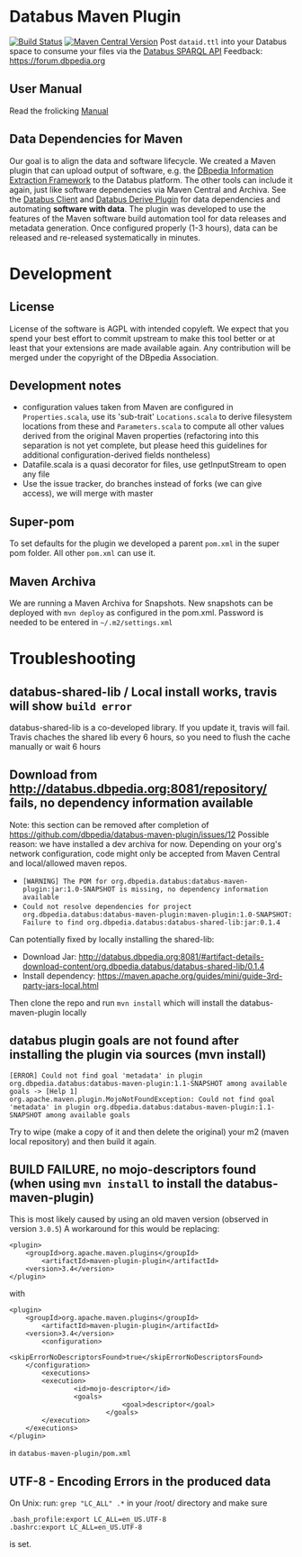 # Databus Maven Plugin 
[![Build Status](https://travis-ci.org/dbpedia/databus-maven-plugin.svg?branch=master)](https://travis-ci.org/dbpedia/databus-maven-plugin) [![Maven Central Version](https://img.shields.io/maven-central/v/org.dbpedia.databus/databus-maven-plugin.svg)](https://search.maven.org/search?q=g:org.dbpedia.databus%20AND%20a:databus-maven-plugin&core=gav)
Post `dataid.ttl` into your Databus space to consume your files via the [Databus SPARQL API](http://dev.dbpedia.org/Download_Data)
Feedback: https://forum.dbpedia.org 

## User Manual 
Read the frolicking [Manual]( https://github.com/dbpedia/databus-maven-plugin/wiki/User-Manual-v1.3)

## Data Dependencies for Maven 
Our goal is to align the data and software lifecycle. We created a Maven plugin that can upload output of software, e.g. the [DBpedia Information Extraction Framework](https://github.com/dbpedia/extraction-framework/) to the Databus platform. The other tools can include it again, just like software dependencies via Maven Central and Archiva. See the [Databus Client](https://github.com/dbpedia/databus-client) and [Databus Derive Plugin](https://github.com/dbpedia/databus-derive) for data dependencies and automating **software with data**.
The plugin was developed to use the features of the Maven software build automation tool for data releases and metadata generation. Once configured properly (1-3 hours), data can be released and re-released systematically in minutes.


<!-- DBpedia's DataID fulfills 31 of 35 Best Practices from the W3C Data on the Web Best Practices Working Group, cf. [implementation report](http://w3c.github.io/dwbp/dwbp-implementation-report.html) 

<img title="DWBP Implementation Report Summary" width="400" src="https://raw.githubusercontent.com/dbpedia/databus-maven-plugin/master/DWBP.png" >
-->

# Development 

## License
License of the software is AGPL with intended copyleft. We expect that you spend your best effort to commit upstream to make this tool better or at least that your extensions are made available again. 
Any contribution will be merged under the copyright of the DBpedia Association. 

## Development notes
* configuration values taken from Maven are configured in `Properties.scala`, use its 'sub-trait' `Locations.scala` to derive filesystem locations from these and `Parameters.scala` to compute all other values derived from the original Maven properties (refactoring into this separation is not yet complete, but please heed this guidelines for additional   configuration-derived fields nontheless)
* Datafile.scala is a quasi decorator for files, use getInputStream to open any file
* Use the issue tracker, do branches instead of forks (we can give access), we will merge with master

## Super-pom
To set defaults for the plugin we developed a parent `pom.xml` in the super pom folder. 
All other `pom.xml` can use it. 

## Maven Archiva 

We are running a Maven Archiva for Snapshots. 
New snapshots can be deployed with `mvn deploy` as configured in the pom.xml. Password is needed to be entered in `~/.m2/settings.xml`

<!--

# Bundle, dataset, distribution
In this section, we will describe the basic terminology and how they relate to Maven. 

## Terminology
* Dataset - a dataset is a bunch of files that have a common description. The fact that they can be described together shows an inherent coherence and that they belong together. Other than this criteria, it is quite arbitrary how datasets are defined, so this is a pragmatical approach, i.e. there is no need to duplicate documentation, i.e. have several datasets with the same description or subspecialisation, i.e. this dataset is about X, but some files are about Y
   * the databus maven plugin *requires that all files of a dataset start with the datasetname* 
* Distribution - one file of a dataset
* Formatvariance - a dataset can have files in different formats. Format variance is abstracted quite well, different distributions are created with same metadata except for the format field
* Compression variance - compression is handled separatedly from format, i.e. the same format can be compressed in different ways
* Contentvariance of a dataset - besides the format variance a dataset can have a certain degree of content variance. This normally determines how the dataset is distributed over the files. The easiest example is DBpedia, where each dataset contains all Wikipedia languages, so in this case contentvariance is the language. The data could also be differentiated by type, e.g. a company dataset that produces a distribution for each organsiation form (non-profit, company, etc). As a guideline, contentvariance can be choosen arbitrarily and the only criteria is whether there are some use cases, where users would only want part of the dataset, otherwise merging into one big file is fine. 
* Group - a collection of datasets released together. Also a pragmatic definition. The framework here will not work well, if you combine datasets with different release cycles and metadata in the same bundle, e.g. some daily, some monthly or metadata variance different publishers or versioning systems.

## Relation to Maven
Maven was established to automate software builds and release them (mostly Java). A major outcome of the ALIGNED project 
(http://aligned-project.eu/) was to establish which parts of data releases can be captured by Maven. Here is a 
practical summary:

Maven uses a Parent POM (Project Object Model) to define software project. The POM is saved in a file called `pom.xml`. 
Each project can have multiple `modules` where the code resides. These modules refer to the parent pom and inherit any 
values unless they are overwritten. While in software the programming language defines a complex structure which has to 
be followed, in data everything is fantasy ecxept for the concrete file as it provides a clearly defined thing. Hence 
the model imposed for the databus is simpler than for software:
* Bundle relates to the Parent POM and inherits its metadata to the modules/datasets
* Datasets are modules and receive their metadata from the bundle/parent pom (and can extend or override it)
* Distributions are the files of the dataset and are normally stored in `src/main/databus/${version}/` for each module
* Each dataset/module has its own artifactid, the distributions/files must start with the artifactid


# Phases
Below we are listing all the phases, that are relevant and describe how the databus-maven-plugin hooks into the maven lifecycle. Not all phases are used, see the [complete reference](https://maven.apache.org/guides/introduction/introduction-to-the-lifecycle.html#Lifecycle_Reference)

Phase | Goal | Description 
--- | --- | ---
validate|`databus:validate`|validate the project is correct and all necessary information is available, especially check the WebId and the private key
generate-resources|not yet implemented|Download the data dependencies
compile| none |compile the source code of the project
  |`exec` | The software has to be executed between compile and test in order to produce the data
test|`databus:test-data` | Parses all data files to check for correctness, generates a parselog for inclusion in the package. `-DskipTests=true` skips this phase, as it requires some time to run
prepare-package|`databus:metadata`|Analyses each file and prepares the metadata
prepare-package|`databus:rss`|TODO Not implemented yet
package| |take the compiled code and package it in its distributable format
verify| |run any checks on results of integration tests to ensure quality criteria are met
install| |install the package into the local repository, for use as a dependency in other projects locally
deploy| |done in the build environment, copies the final package to the remote repository for sharing with other developers and projects.

# Usage

The configuration is documented in the example pom.xml: https://github.com/dbpedia/databus-maven-plugin/blob/master/example/animals/pom.xml

Once you have downloaded the pom.xml from this project and configured it properly, you can use the maven commands as specified in the phases, e.g. `mvn databus:validate`, `mvn databus:test-data`, `mvn databus:metadata`, `mvn databus:package-export`


# Documentation of available plugins
user contributed plugins



# Problem
Publishing data on the web in a de-centralised manner is the grand vision of the Semantic Web. However, decentralisation comes with its problems. Putting data files on your web server and creating a landing page to describe this data, just goes a short way. Humans can read the landing page and use the right-click save-as to download the files. Crawlers can discover links and can download the files automatically, but have no understanding of the context, publisher, version or other metadata of the files, making its usage limited. 

# Solution
With the databus-maven-plugin you are able to manage and release your data like software. The databus-maven-plugin will help you in producing good metadata and will analyse youur data files for errors as well as generate statistics and finally sign the files with your private key, so all downloaders can verify its integrity. 
Once you publish your data on your own web server, you can ping the databus to collect the metadata and index your data release. This has many advantages for you as a data publisher:
1. your data can be found more easily and trusted due to your signature
2. the databus will push your metadata ownwards to other metadata repositories, so you are even better indexed
3. Databus tools and services from the community will run on your data providing demos and enrichement, so you can benefit from the power of the DBpedia dev community
4. You can browse and setup additional features on the databus
 
# Storage and Tools
 Note that the databus as well as this tool is still in early beta, in order to assess any needs and wishes, we prepared this form to apply as a beta tester:
 TODO 

# How to use this repo

## How to publish data

The repo provides two assets:
1. the Databus Maven Plugin to build your data releases with Maven
2. A template maven project that you can download and adjust
Furthermore, the repo also contains the configuration of the DBpedia Core Releases for you to look at and adapt.  

### Setup
1. Dowload the maven project template (
TODO, at the moment we only have the DBpedia ones

2. Adjust the information in the pom.xml
explain ArtifactID, content, format and compressionvariant

3. add your webid and private key
```
TODO where
```

4. copy your data files under `src/main/resources`


### Lifecycles of the plugin
The instruction here follow the maven lifecycle for releasing software (https://maven.apache.org/guides/introduction/introduction-to-the-lifecycle.html#Lifecycle_Reference), the databus-maven-plugin implements the parts that are necessary to adjust the software lifecycle to the data lifecycle.
In particular the follwoing phases are adjusted.

#### Validate
The plugin checks whether you entered all information correctly, cf. https://github.com/dbpedia/data-release-tool-ti/blob/master/databusmavenplugin/src/main/scala/org/dbepdia/databus/Validate.scala
Version number x.y.z, etc. 
`mvn databus:validate`

```
<execution>
	<id>validate</id>
	<phase>validate</phase>
	<goals>
		<goal>validate</goal>
	</goals>
</execution>
```


#### prepare-package, Goal metadata
`mvn databus:metadata`

```
<execution>
	<id>metadata</id>
	<phase>prepare-package</phase>
	<goals>
		<goal>metadata</goal>
	</goals>
</execution>
```

The plugin will analyse each file that you put under src/main/resourcs to:
1. assess compression used
2. assess format of data
3. assess size
4. parse and validate RDF
5. generate statistics for the links
6. create md5checksum
7. create signature 
cf. https://github.com/dbpedia/data-release-tool-ti/blob/master/databusmavenplugin/src/main/scala/org/dbepdia/databus/FileAnalysis.scala

For each file the plugin will create a local dataid file, i.e. if your file is xxx.ttl.bz2 the FileAnalysis will create xxx.ttl.bz2.data.ttl

#### prepare-package
generate one dataid file for each artifactid out of the local dataid files

#### Deploy, Goal deploy-local
TODO: decide whether this is one goal with different configs or several goals and only one is called, eg. `mvn databus:ckan`
`mvn databus:deploy-local`
This step needs to be adapted by you the most as it depends on where you will host the files, here are some options:

* if you host the data files on the same server as you run maven, you can copy the resources to `/var/www`
* if you run remote, you can upload via ssh or sftp
* many other methods exist

#### Deploy, Goal databus-deploy
`mvn databus:databus-deploy`

Announces the uris of the main dataid for each artifact id to the databus for indexing.  

# misc
```
# command to convert pem to der format 
openssl pkcs8 -topk8 -inform PEM -outform DER -in private_key_dev_dummy.pem -out private_key_dev_dummy.der -nocrypt
```


# Add-ons and formats 
For future reference

## List of versioning approaches

## List of notifications 
* https://www.openarchives.org/rs/toc
* https://www.openarchives.org/rs/notification/1.0.1/notification
* http://aksw.org/Projects/SemanticPingback.html
* https://en.wikipedia.org/wiki/WebSub
* (not working) https://www.programmableweb.com/api/ping-semantic-web

## List of repos for upload of metadata
* https://www.sciencebase.gov/catalog/ 
* DataHub ?
* LingHub ?
* LOD Cloud ? 



## Requirements for development
```
sudo apt-get install scala
```

```
mvn install 
```

## Usage

```
<repositories>
    <repository>
        <id>data-release-tool-ti-mvn-repo</id>
        <url>https://raw.github.com/dbpedia/data-release-tool-ti/mvn-repo/</url>
        <snapshots>
            <enabled>true</enabled>
            <updatePolicy>always</updatePolicy>
        </snapshots>
    </repository>
</repositories>

```
-->
# Troubleshooting
## databus-shared-lib / Local install works, travis will show `build error`
databus-shared-lib is a co-developed library. If you update it, travis will fail. 
Travis chaches the shared lib every 6 hours, so you need to flush the cache manually or wait 6 hours


## Download from http://databus.dbpedia.org:8081/repository/ fails, no dependency information available
  Note: this section can be removed after completion of https://github.com/dbpedia/databus-maven-plugin/issues/12 
Possible reason: we have installed a dev archiva for now. Depending on your org's network configuration, code might only be accepted from Maven Central and local/allowed maven repos.
* `[WARNING] The POM for org.dbpedia.databus:databus-maven-plugin:jar:1.0-SNAPSHOT is missing, no dependency information available`
* `Could not resolve dependencies for project org.dbpedia.databus:databus-maven-plugin:maven-plugin:1.0-SNAPSHOT: Failure to find org.dbpedia.databus:databus-shared-lib:jar:0.1.4`

Can potentially fixed by locally installing the shared-lib:
* Download Jar: http://databus.dbpedia.org:8081/#artifact-details-download-content/org.dbpedia.databus/databus-shared-lib/0.1.4
* Install dependency: https://maven.apache.org/guides/mini/guide-3rd-party-jars-local.html

Then clone the repo and run `mvn install` which will install the databus-maven-plugin locally


## databus plugin goals are not found after installing the plugin via sources (mvn install)
```
[ERROR] Could not find goal 'metadata' in plugin org.dbpedia.databus:databus-maven-plugin:1.1-SNAPSHOT among available goals -> [Help 1]
org.apache.maven.plugin.MojoNotFoundException: Could not find goal 'metadata' in plugin org.dbpedia.databus:databus-maven-plugin:1.1-SNAPSHOT among available goals 
```
Try to wipe (make a copy of it and then delete the original) your m2 (maven local repository) and then build it again. 
## BUILD FAILURE, no mojo-descriptors found (when using `mvn install` to install the databus-maven-plugin)
This is most likely caused by using an old maven version (observed in version `3.0.5`)
A workaround for this would be replacing:
```
<plugin>
	<groupId>org.apache.maven.plugins</groupId>
        <artifactId>maven-plugin-plugin</artifactId>
	<version>3.4</version>
</plugin>
```
with
```
<plugin>
	<groupId>org.apache.maven.plugins</groupId>
        <artifactId>maven-plugin-plugin</artifactId>
	<version>3.4</version>
        <configuration>
		<skipErrorNoDescriptorsFound>true</skipErrorNoDescriptorsFound>
	</configuration>
        <executions>
		<execution>
		        <id>mojo-descriptor</id>
		        <goals>
                            <goal>descriptor</goal>
                        </goals>
		</execution>
	</executions>
</plugin>

``` 
in `databus-maven-plugin/pom.xml`

## UTF-8 - Encoding Errors in the produced data
On Unix: 
run: `grep "LC_ALL" .*` in your /root/ directory and make sure
```
.bash_profile:export LC_ALL=en_US.UTF-8
.bashrc:export LC_ALL=en_US.UTF-8
```
is set.


